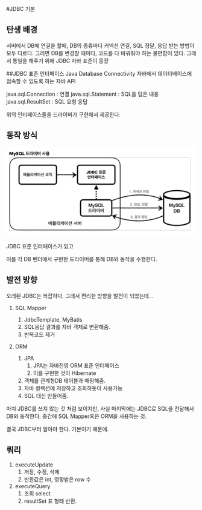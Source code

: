 #JDBC 기본

## 탄생 배경 
서버에서 DB에 연결을 할때, DB의 종류마다 
커넥션 연결, SQL 정달, 응답 받는 방법이 모두 다르다. 
그러면 DB를 변경할 때마다, 코드를 다 바꿔줘야 하는 불편함이 있다.
그래서 통일을 해주기 위해 JDBC 자바 표준이 등장

##JDBC 표준 인터페이스
Java Database Connectivity
자바에서 데이터베이스에 접속할 수 있도록 하는 자바 API

java.sql.Connection : 연결
java.sql.Statement  : SQL을 담은 내용
java.sql.ResultSet  : SQL 요청 응답

위의 인터페이스들을 드라이버가 구현해서 제공한다.


## 동작 방식
![jdbcdriver](../images/DB/jdbcdriver.png)

JDBC 표준 인터페이스가 있고 

이를 각 DB 벤더에서 구현한 드라이버를 통해 DB와 동작을 수행한다.

## 발전 방향
오래된 JDBC는 복잡하다. 그래서 편리한 방향을 발전이 되었는데...

1. SQL Mapper
   1. JdbcTemplate, MyBatis
   2. SQL응답 결과를 자바 객체로 변환해줌.
   3. 반복코드 제거

2. ORM
   1. JPA 
      1. JPA는 자바진영 ORM 표준 인터페이스
      2. 이를 구현한 것이 Hibernate
   2. 객체를 관계형DB 테이블과 매핑해줌.
   3. 자바 컬렉션에 저장하고 조회하듯이 사용가능
   4. SQL 대신 만들어줌.

마치 JDBC를 쓰지 않는 것 처럼 보이지만, 사실 마지막에는 JDBC로 SQL을 전달해서 DB와 동작한다.
중간에 SQL Mapper혹은 ORM을 사용하는 것. 

결국 JDBC부터 알아야 한다. 기본이기 때문에.

## 쿼리

1. executeUpdate
   1. 저장, 수정, 삭제
   2. 반환값은 int, 영향받은 row 수
2. executeQuery
   1. 조회 select
   2. resultSet 표 형태 반환.